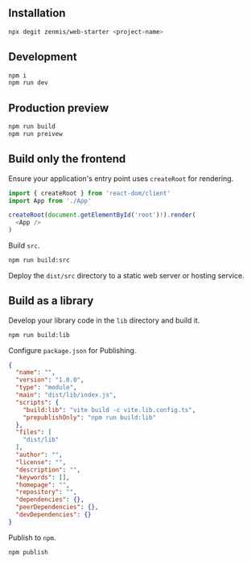 ## Installation

```bash
npx degit zenmis/web-starter <project-name>
```

## Development

```bash
npm i
npm run dev
```

## Production preview

```bash
npm run build
npm run preivew
```

## Build only the frontend

Ensure your application's entry point uses `createRoot` for rendering.

```javascript
import { createRoot } from 'react-dom/client'
import App from './App'

createRoot(document.getElementById('root')!).render(
  <App />
)
```

Build `src`.

```bash
npm run build:src
```

Deploy the `dist/src` directory to a static web server or hosting service.

## Build as a library

Develop your library code in the `lib` directory and build it.

```bash
npm run build:lib
```

Configure `package.json` for Publishing.

```json
{
  "name": "",
  "version": "1.0.0",
  "type": "module",
  "main": "dist/lib/index.js",
  "scripts": {
    "build:lib": "vite build -c vite.lib.config.ts",
    "prepublishOnly": "npm run build:lib"
  },
  "files": [
    "dist/lib"
  ],
  "author": "",
  "license": "",
  "description": "",
  "keywords": [],
  "homepage": "",
  "repository": "",
  "dependencies": {},
  "peerDependencies": {},
  "devDependencies": {}
}
```

Publish to `npm`.

```bash
npm publish
```
